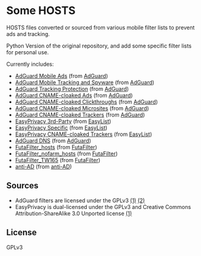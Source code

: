 # Some HOSTS

HOSTS files converted or sourced from various mobile filter lists to prevent ads and tracking.

Python Version of the original repository, and add some specific filter lists for personal use.

Currently includes:

- [AdGuard Mobile Ads](https://raw.githubusercontent.com/iamernie8199/Some-HOSTS/master/AdguardMobileAds.txt) (from [AdGuard](https://github.com/AdguardTeam/FiltersRegistry/blob/master/filters/filter_11_Mobile/filter.txt))
- [AdGuard Mobile Tracking and Spyware](https://raw.githubusercontent.com/iamernie8199/Some-HOSTS/master/AdguardMobileSpyware.txt) (from [AdGuard](https://github.com/AdguardTeam/AdguardFilters/blob/master/SpywareFilter/sections/mobile.txt))
- [AdGuard Tracking Protection](https://raw.githubusercontent.com/iamernie8199/Some-HOSTS/master/AdguardTracking.txt) (from [AdGuard](https://github.com/AdguardTeam/FiltersRegistry/blob/master/filters/filter_3_Spyware/filter.txt))
- [AdGuard CNAME-cloaked Ads](https://raw.githubusercontent.com/iamernie8199/Some-HOSTS/master/AdguardCNAMEAds.txt) (from [AdGuard](https://github.com/AdguardTeam/cname-trackers/blob/master/data/combined_disguised_ads.txt))
- [AdGuard CNAME-cloaked Clickthroughs](https://raw.githubusercontent.com/iamernie8199/Some-HOSTS/master/AdguardCNAMEClickthroughs.txt) (from [AdGuard](https://github.com/AdguardTeam/cname-trackers/blob/master/data/combined_disguised_clickthroughs.txt))
- [AdGuard CNAME-cloaked Microsites](https://raw.githubusercontent.com/iamernie8199/Some-HOSTS/master/AdguardCNAMEMicrosites.txt) (from [AdGuard](https://github.com/AdguardTeam/cname-trackers/blob/master/data/combined_disguised_microsites.txt))
- [AdGuard CNAME-cloaked Trackers](https://raw.githubusercontent.com/iamernie8199/Some-HOSTS/master/AdguardCNAME.txt) (from [AdGuard](https://github.com/AdguardTeam/cname-trackers/blob/master/data/combined_disguised_trackers.txt))
- [EasyPrivacy 3rd-Party](https://raw.githubusercontent.com/iamernie8199/Some-HOSTS/master/EasyPrivacy3rdParty.txt) (from [EasyList](https://github.com/easylist/easylist/blob/master/easyprivacy/easyprivacy_thirdparty.txt))
- [EasyPrivacy Specific](https://raw.githubusercontent.com/iamernie8199/Some-HOSTS/master/EasyPrivacySpecific.txt) (from [EasyList](https://github.com/easylist/easylist/blob/master/easyprivacy/easyprivacy_specific.txt))
- [EasyPrivacy CNAME-cloaked Trackers](https://raw.githubusercontent.com/iamernie8199/Some-HOSTS/master/EasyPrivacyCNAME.txt) (from [EasyList](https://github.com/easylist/easylist/blob/master/easyprivacy/easyprivacy_specific_cname.txt))
- [AdGuard DNS](https://raw.githubusercontent.com/iamernie8199/Some-HOSTS/master/AdguardDNS.txt) (from [AdGuard](https://adguardteam.github.io/AdGuardSDNSFilter/Filters/filter.txt))
- [FutaFilter_hosts](https://raw.githubusercontent.com/iamernie8199/Some-HOSTS/master/FutaFilter_hosts.txt) (from [FutaFilter](https://filter.futa.gg/hosts.txt))
- [FutaFilter_nofarm_hosts](https://raw.githubusercontent.com/iamernie8199/Some-HOSTS/master/FutaFilter_nofarm_hosts.txt) (from [FutaFilter](https://filter.futa.gg/nofarm_hosts.txt))
- [FutaFilter_TW165](https://raw.githubusercontent.com/iamernie8199/Some-HOSTS/master/FutaFilter_TW165.txt) (from [FutaFilter](https://filter.futa.gg/TW165.txt))
- [anti-AD](https://raw.githubusercontent.com/iamernie8199/Some-HOSTS/master/anti-AD.txt) (from [anti-AD](https://raw.githubusercontent.com/privacy-protection-tools/anti-AD/master/anti-ad-adguard.txt))

## Sources
- AdGuard filters are licensed under the GPLv3 [(1)](https://github.com/AdguardTeam/AdguardFilters/blob/master/LICENSE) [(2)](https://github.com/AdguardTeam/AdGuardSDNSFilter/blob/master/LICENSE)
- EasyPrivacy is dual-licensed under the GPLv3 and Creative Commons Attribution-ShareAlike 3.0 Unported license [(1)](https://easylist.to/pages/licence.html)

## License
GPLv3
